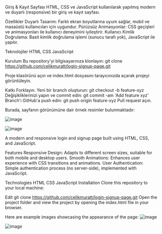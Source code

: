 Giriş & Kayıt Sayfası
HTML, CSS ve JavaScript kullanılarak yapılmış modern ve duyarlı (responsive) bir giriş ve kayıt sayfası.


Özellikler
Duyarlı Tasarım: Farklı ekran boyutlarına uyum sağlar, mobil ve masaüstü kullanıcıları için uygundur.
Pürüzsüz Animasyonlar: CSS geçişleri ve animasyonları ile kullanıcı deneyimini iyileştirir.
Kullanıcı Kimlik Doğrulama: Basit kimlik doğrulama işlemi (sunucu tarafı yok), JavaScript ile yapılır.

Teknolojiler
HTML
CSS
JavaScript

Kurulum
Bu repository'yi bilgisayarınıza klonlayın:
git clone https://github.com/celikmuratt/login-signup-page.git

Proje klasörünü açın ve index.html dosyasını tarayıcınızda açarak projeyi görüntüleyin.

Katkı
Forklayın.
Yeni bir branch oluşturun:
git checkout -b feature-xyz
Değişikliklerinizi yapın ve commit edin:
git commit -am 'Add feature xyz'
Branch'ı GitHub'a push edin:
git push origin feature-xyz
Pull request açın.


Burada, sayfanın görünümüne dair örnek resimler bulunmaktadır:

![image](https://github.com/user-attachments/assets/4833fd13-b884-4355-921d-44bae41be105)

![image](https://github.com/user-attachments/assets/cd8a6921-9cae-4862-8758-b0ca72de0fcd)


A modern and responsive login and signup page built using HTML, CSS, and JavaScript.

Features
Responsive Design: Adapts to different screen sizes, suitable for both mobile and desktop users.
Smooth Animations: Enhances user experience with CSS transitions and animations.
User Authentication: Simple authentication process (no server-side), implemented with JavaScript.

Technologies
HTML
CSS
JavaScript
Installation
Clone this repository to your local machine:

Edit
git clone https://github.com/celikmuratt/login-signup-page.git
Open the project folder and view the project by opening the index.html file in your browser.


Here are example images showcasing the appearance of the page:
![image](https://github.com/user-attachments/assets/4833fd13-b884-4355-921d-44bae41be105)

![image](https://github.com/user-attachments/assets/cd8a6921-9cae-4862-8758-b0ca72de0fcd)


